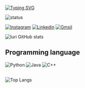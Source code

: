 [![Typing SVG](https://readme-typing-svg.herokuapp.com?font=Fira+Code&pause=1000&color=23238E&center=true&vCenter=true&width=435&lines=Hello!+welcome+to+my+profile!;i+am+a+computer+engineering+student;technology+enthusiast+💻)](https://git.io/typing-svg)

![status](https://img.shields.io/badge/Status-Online-brightgreen?style=for-the-badge&logo=github)

[![Instagram](https://img.shields.io/badge/Instagram-E4405F?style=for-the-badge&logo=instagram&logoColor=white)](https://www.instagram.com/_iurifernandes_/)
[![Linkedin](https://img.shields.io/badge/LinkedIn-0077B5?style=for-the-badge&logo=linkedin&logoColor=white)](https://www.linkedin.com/in/iuri-fernandes-366a0428a/)
[![Gmsil](https://img.shields.io/badge/Gmail-D14836?style=for-the-badge&logo=gmail&logoColor=white)](mailto:iuriferbastos@gmail.com)

![Iuri GitHub stats](https://github-readme-stats.vercel.app/api?username=iuri4960&show_icons=true&theme=tokyonight)

## Programming language
<div style="display: inline_block">
  <img align="center" alt="Python" src="https://img.shields.io/badge/Python-14354C?style=for-the-badge&logo=python&logoColor=white" />
  <img align="center" alt="Java" src="https://img.shields.io/badge/Java-ED8B00?style=for-the-badge&logo=openjdk&logoColor=white" />
  <img align="center" alt="C++" src="https://img.shields.io/badge/C%2B%2B-00599C?style=for-the-badge&logo=c%2B%2B&logoColor=white" />
</div><br/>

![Top Langs](https://github-readme-stats.vercel.app/api/top-langs/?username=iuri4960&layout=compact)
